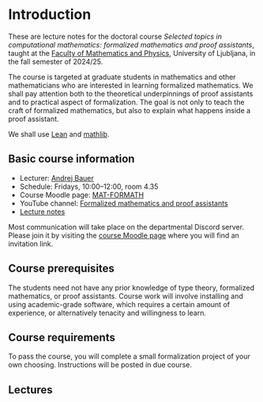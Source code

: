 # Introduction

These are lecture notes for the doctoral course *Selected topics in computational mathematics: formalized mathematics and proof assistants*, taught at the [Faculty of Mathematics and Physics](https://www.fmf.uni-lj.si/en/), University of Ljubljana, in the fall semester of 2024/25.

The course is targeted at graduate students in mathematics and other mathematicians who are interested in learning formalized mathematics. We shall pay attention both to the theoretical underpinnings of proof assistants and to practical aspect of formalization. The goal is not only to teach the craft of formalized mathematics, but also to explain what happens inside a proof assistant.

We shall use [Lean](https://www.lean-lang.org) and [mathlib](https://leanprover-community.github.io).

## Basic course information

* Lecturer: [Andrej Bauer](https://www.andrej.com)
* Schedule: Fridays, 10:00–12:00, room 4.35
* Course Moodle page: [MAT-FORMATH](https://ucilnica.fmf.uni-lj.si/course/view.php?id=668) 
* YouTube channel: [Formalized mathematics and proof assistants](https://www.youtube.com/playlist?list=PL-47DDuiZOMDBfb5t8Hd30utd_TopoQLE)
* [Lecture notes](https://www.andrej.com/zapiski/MAT-FORMATH-2024/book/)

Most communication will take place on the departmental Discord server. Please join it by visiting the [course Moodle page](https://ucilnica.fmf.uni-lj.si/course/view.php?id=668) where you will find an invitation link.

## Course prerequisites

The students need not have any prior knowledge of type theory, formalized mathematics, or proof assistants. Course work will involve installing and using academic-grade software, which requires a certain amount of experience, or alternatively tenacity and willingness to learn.

## Course requirements

To pass the course, you will complete a small formalization project of your own choosing. Instructions will be posted in due course.

## Lectures

```{tableofcontents}
```

